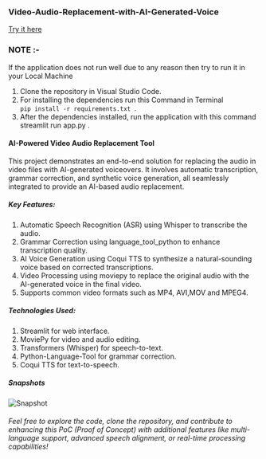 ### Video-Audio-Replacement-with-AI-Generated-Voice 
[Try it here](https://video-audio-replacement-with-ai-generated-voice-epkwkwwuse8gob.streamlit.app/)

### NOTE :-
If the application does not run well due to any reason then try to run it in your Local Machine
1) Clone the repository in Visual Studio Code.
2) For installing the dependencies run this Command in Terminal <code> pip install -r requirements.txt </code>.
3) After the dependencies installed, run the application with this command  streamlit run app.py .


#### AI-Powered Video Audio Replacement Tool
This project demonstrates an end-to-end solution for replacing the audio in video files with AI-generated voiceovers. It involves automatic transcription, grammar correction, and synthetic voice generation, all seamlessly integrated to provide an AI-based audio replacement.

##### Key Features:
1. Automatic Speech Recognition (ASR) using Whisper to transcribe the audio.
2. Grammar Correction using language_tool_python to enhance transcription quality.
3. AI Voice Generation using Coqui TTS to synthesize a natural-sounding voice based on corrected transcriptions.
4. Video Processing using moviepy to replace the original audio with the AI-generated voice in the final video.
5. Supports common video formats such as MP4, AVI,MOV and MPEG4.
##### Technologies Used:
1. Streamlit for web interface.
2. MoviePy for video and audio editing.
3. Transformers (Whisper) for speech-to-text.
4. Python-Language-Tool for grammar correction.
5. Coqui TTS for text-to-speech.

 ##### Snapshots  
![Snapshot](https://github.com/user-attachments/assets/e2304c2c-b409-4522-a076-034bccc5a19f)

###### Feel free to explore the code, clone the repository, and contribute to enhancing this PoC (Proof of Concept) with additional features like multi-language support, advanced speech alignment, or real-time processing capabilities!
